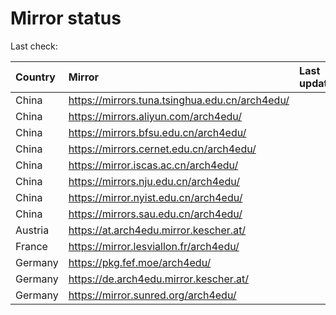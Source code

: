 <script src="./time.js"></script>
# Mirror status
Last check: <script type="text/javascript">localize(1705447094.1688223);</script>

|Country|Mirror|Last update|
|:------|:-----|:----------|
|China|https://mirrors.tuna.tsinghua.edu.cn/arch4edu/|<script type="text/javascript">localize(1705429829);</script>|
|China|https://mirrors.aliyun.com/arch4edu/|<script type="text/javascript">localize(1705429829);</script>|
|China|https://mirrors.bfsu.edu.cn/arch4edu/|<script type="text/javascript">localize(1705429829);</script>|
|China|https://mirrors.cernet.edu.cn/arch4edu/|<script type="text/javascript">localize(1705429829);</script>|
|China|https://mirror.iscas.ac.cn/arch4edu/|<script type="text/javascript">localize(1705429829);</script>|
|China|https://mirrors.nju.edu.cn/arch4edu/|<script type="text/javascript">localize(1705343491);</script>|
|China|https://mirror.nyist.edu.cn/arch4edu/|<script type="text/javascript">localize(1705429829);</script>|
|China|https://mirrors.sau.edu.cn/arch4edu/|<script type="text/javascript">localize(1705343491);</script>|
|Austria|https://at.arch4edu.mirror.kescher.at/|<script type="text/javascript">localize(1705429829);</script>|
|France|https://mirror.lesviallon.fr/arch4edu/|<script type="text/javascript">localize(1705386679);</script>|
|Germany|https://pkg.fef.moe/arch4edu/|<script type="text/javascript">localize(1705429829);</script>|
|Germany|https://de.arch4edu.mirror.kescher.at/|<script type="text/javascript">localize(1705429829);</script>|
|Germany|https://mirror.sunred.org/arch4edu/|<script type="text/javascript">localize(1705429829);</script>|

<script src="./tablefilter/tablefilter.js"></script>
<script src="./table.js"></script>